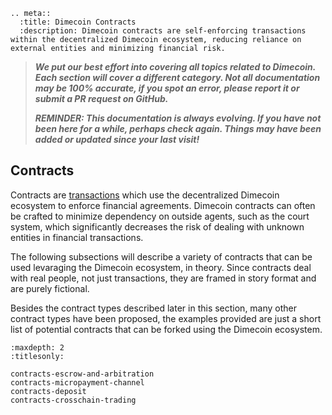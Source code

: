 ```{eval-rst}
.. meta::
  :title: Dimecoin Contracts
  :description: Dimecoin contracts are self-enforcing transactions within the decentralized Dimecoin ecosystem, reducing reliance on external entities and minimizing financial risk.
```

> ***We put our best effort into covering all topics related to Dimecoin. Each section will cover a different category. Not all documentation may be 100% accurate, if you spot an error, please report it or submit a PR request on GitHub.***
>
> ***REMINDER: This documentation is always evolving. If you have not been here for a while, perhaps check again. Things may have been added or updated since your last visit!***

## Contracts

Contracts are [transactions](../reference/glossary.md#transaction) which use the decentralized Dimecoin ecosystem to enforce financial agreements. Dimecoin contracts can often be crafted to minimize dependency on outside agents, such as the court system, which significantly decreases the risk of dealing with unknown entities in financial transactions.

The following subsections will describe a variety of contracts that can be used levaraging the Dimecoin ecosystem, in theory. Since contracts deal with real people, not just transactions, they are framed in story format and are purely fictional.

Besides the contract types described later in this section, many other contract types have been proposed, the examples provided are just a short list of potential contracts that can be forked using the Dimecoin ecosystem.

```{toctree}
:maxdepth: 2
:titlesonly:

contracts-escrow-and-arbitration
contracts-micropayment-channel
contracts-deposit
contracts-crosschain-trading
```
